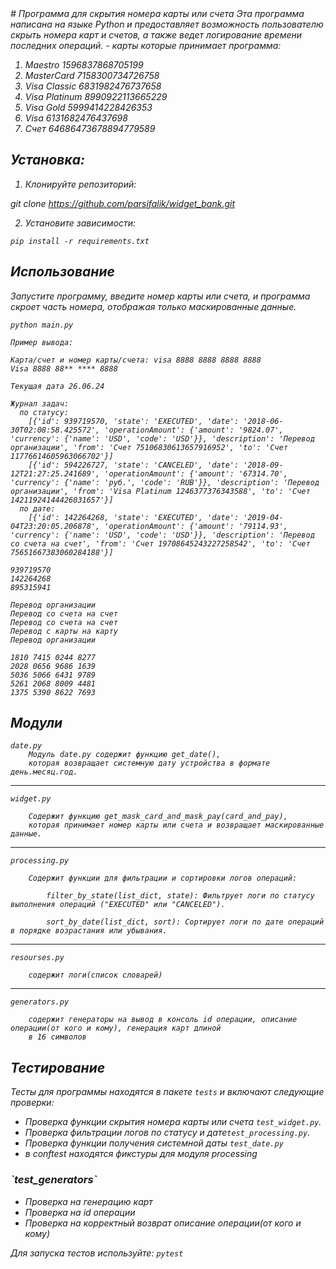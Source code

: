 <i>
# Программа для скрытия номера карты или счета
Эта программа написана на языке Python и предоставляет 
возможность пользователю скрыть номера карт и счетов, 
а также ведет логирование времени последних операций.
- карты которые принимает программа:

1)    Maestro 1596837868705199
2)    MasterCard 7158300734726758
3)    Visa Classic 6831982476737658
4)    Visa Platinum 8990922113665229
5)    Visa Gold 5999414228426353
6)    Visa 6131682476437698
7)    Счет 64686473678894779589

## Установка:
1) Клонируйте репозиторий:

git clone https://github.com/parsifalik/widget_bank.git

2) Установите зависимости:

`pip install -r requirements.txt`

## Использование

Запустите программу, введите номер карты или счета, 
и программа скроет часть номера, отображая только маскированные данные.

`python main.py`

    Пример вывода:
    
    Карта/счет и номер карты/счета: visa 8888 8888 8888 8888
    Visa 8888 88** **** 8888
    
    Текущая дата 26.06.24
    
    Журнал задач:
      по статусу:
        [{'id': 939719570, 'state': 'EXECUTED', 'date': '2018-06-30T02:08:58.425572', 'operationAmount': {'amount': '9824.07', 'currency': {'name': 'USD', 'code': 'USD'}}, 'description': 'Перевод организации', 'from': 'Счет 75106830613657916952', 'to': 'Счет 11776614605963066702'}]
        [{'id': 594226727, 'state': 'CANCELED', 'date': '2018-09-12T21:27:25.241689', 'operationAmount': {'amount': '67314.70', 'currency': {'name': 'руб.', 'code': 'RUB'}}, 'description': 'Перевод организации', 'from': 'Visa Platinum 1246377376343588', 'to': 'Счет 14211924144426031657'}]
      по дате:
        [{'id': 142264268, 'state': 'EXECUTED', 'date': '2019-04-04T23:20:05.206878', 'operationAmount': {'amount': '79114.93', 'currency': {'name': 'USD', 'code': 'USD'}}, 'description': 'Перевод со счета на счет', 'from': 'Счет 19708645243227258542', 'to': 'Счет 75651667383060284188'}]
    
    939719570
    142264268
    895315941
    
    Перевод организации
    Перевод со счета на счет
    Перевод со счета на счет
    Перевод с карты на карту
    Перевод организации
    
    1810 7415 0244 8277
    2028 0656 9686 1639
    5036 5066 6431 9789
    5261 2068 8009 4481
    1375 5390 8622 7693

## Модули

    date.py
        Модуль date.py содержит функцию get_date(), 
        которая возвращает системную дату устройства в формате день.месяц.год.

---

    widget.py
    
        Содержит функцию get_mask_card_and_mask_pay(card_and_pay), 
        которая принимает номер карты или счета и возвращает маскированные данные.
---

    processing.py
    
        Содержит функции для фильтрации и сортировки логов операций:
    
            filter_by_state(list_dict, state): Фильтрует логи по статусу выполнения операций ("EXECUTED" или "CANCELED").
    
            sort_by_date(list_dict, sort): Сортирует логи по дате операций в порядке возрастания или убывания.
---

    resourses.py
        
        содержит логи(список словарей)
---

    generators.py

        содержит генераторы на вывод в консоль id операции, описание операции(от кого и кому), генерация карт длиной 
        в 16 символов
## Тестирование
Тесты для программы находятся в пакете `tests` и включают следующие проверки:

- Проверка функции скрытия номера карты или счета `test_widget.py`.
- Проверка фильтрации логов по статусу и дате`test_processing.py`.
- Проверка функции получения системной даты `test_date.py`
- в conftest находятся фикстуры для модуля processing
<h3>`test_generators`</h3>

  * Проверка на генерацию карт
  * Проверка на id операции
  * Проверка на корректный возврат описание операции(от кого и кому)

Для запуска тестов используйте:
`pytest`
</i>